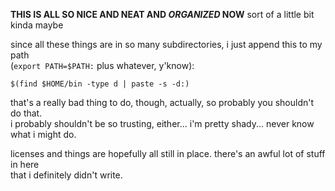__THIS IS ALL SO NICE AND NEAT AND *ORGANIZED* NOW__ sort of a little bit kinda maybe

since all these things are in so many subdirectories, i just append this to my path  
(`export PATH=$PATH:` plus whatever, y'know):

```shell
$(find $HOME/bin -type d | paste -s -d:)
```

that's a really bad thing to do, though, actually, so probably you shouldn't do that.  
i probably shouldn't be so trusting, either... i'm pretty shady... never know what i might do.

licenses and things are hopefully all still in place. there's an awful lot of stuff in here  
that i definitely didn't write.
